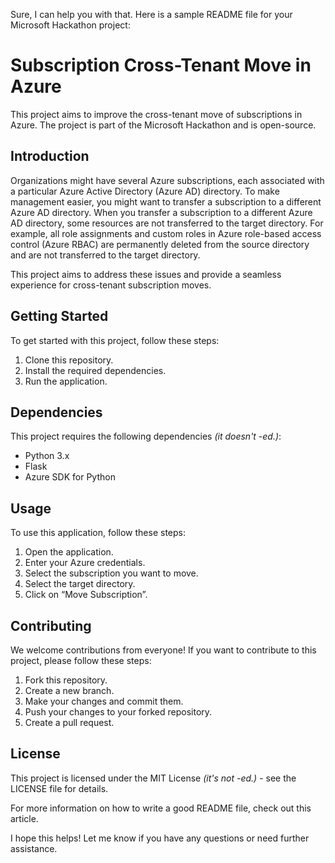 Sure, I can help you with that. Here is a sample README file for your Microsoft Hackathon project:

# Subscription Cross-Tenant Move in Azure
This project aims to improve the cross-tenant move of subscriptions in Azure. The project is part of the Microsoft Hackathon and is open-source.

## Introduction
Organizations might have several Azure subscriptions, each associated with a particular Azure Active Directory (Azure AD) directory. To make management easier, you might want to transfer a subscription to a different Azure AD directory. When you transfer a subscription to a different Azure AD directory, some resources are not transferred to the target directory. For example, all role assignments and custom roles in Azure role-based access control (Azure RBAC) are permanently deleted from the source directory and are not transferred to the target directory.

This project aims to address these issues and provide a seamless experience for cross-tenant subscription moves.

## Getting Started
To get started with this project, follow these steps:

1. Clone this repository.
2. Install the required dependencies.
3. Run the application.

## Dependencies
This project requires the following dependencies *(it doesn't -ed.)*:

- Python 3.x
- Flask
- Azure SDK for Python


## Usage
To use this application, follow these steps:

1. Open the application.
2. Enter your Azure credentials.
3. Select the subscription you want to move.
4. Select the target directory.
5. Click on “Move Subscription”.

## Contributing
We welcome contributions from everyone! If you want to contribute to this project, please follow these steps:

1. Fork this repository.
2. Create a new branch.
3. Make your changes and commit them.
4. Push your changes to your forked repository.
5. Create a pull request.

## License
This project is licensed under the MIT License *(it's not -ed.)* - see the LICENSE file for details.

For more information on how to write a good README file, check out this article.

I hope this helps! Let me know if you have any questions or need further assistance.